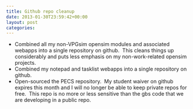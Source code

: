 ```yaml
---
title: Github repo cleanup
date: 2013-01-30T23:59:42+00:00
layout: post
categories:
---
```

  * Combined all my non-VPGsim opensim modules and associated webapps into a single repository on github.  This cleans things up considerably and puts less emphasis on my non-work-related opensim projects.
  * Combined my notepad and tasklist webapps into a single repository on github.
  * Open-sourced the PECS repository.  My student waiver on github expires this month and I will no longer be able to keep private repos for free.  This repo is no more or less sensitive than the gbs code that we are developing in a public repo.
